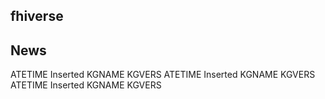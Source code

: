 ## fhiverse

## News
ATETIME Inserted KGNAME KGVERS
ATETIME Inserted KGNAME KGVERS
ATETIME Inserted KGNAME KGVERS

